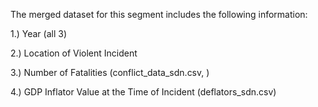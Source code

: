 The merged dataset for this segment includes the following information:

1.) Year (all 3)

2.) Location of Violent Incident

3.) Number of Fatalities (conflict_data_sdn.csv, )

4.) GDP Inflator Value at the Time of Incident (deflators_sdn.csv)
